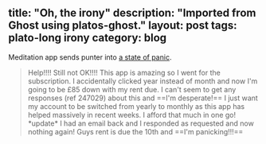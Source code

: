 title: "Oh, the irony"
description: "Imported from Ghost using platos-ghost."
layout: post
tags: plato-long irony
category: blog
---

Meditation app sends punter into [a state of panic](https://play.google.com/store/apps/details?id=com.getsomeheadspace.android&reviewId=Z3A6QU9xcFRPRmZVSS1SaktfY3pPQ2xlcWEwSGQtQW5OZFYtcl8xSE81bURzSThTZXVDbXc0WWJweTZqbTY1d0hIdTU2dkVydlExUHZ4R1pkTm1xWWszM0M4&hl=en_GB).

> Help!!!! Still not OK!!!! This app is amazing so I went for the subscription. I accidentally clicked year instead of month and now I'm going to be £85 down with my rent due. I can't seem to get any responses (ref 247029) about this and ==I'm desperate!== I just want my account to be switched from yearly to monthly as this app has helped massively in recent weeks. I afford that much in one go! \*update* I had an email back and I responded as requested and now nothing again! Guys rent is due the 10th and ==I'm panicking!!!==
